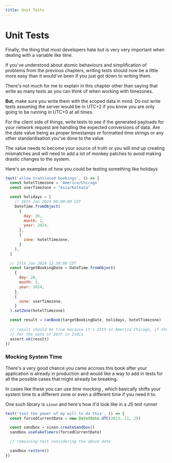 ```yaml
---
title: Unit Tests
---
```


# Unit Tests

Finally, the thing that most developers hate but is very very important when
dealing with a variable like time.

If you've understood about atomic behaviours and simplification of problems from
the previous chapters, writing tests should now be a little more easy than it
would've been if you just got down to writing them.

There's not much for me to explain in this chapter other than saying that write
as many tests as you can think of when working with timezones.

**But**, make sure you write them with the scoped data in mind. Do not write
tests assuming the server would be in UTC+2 if you know you are only going to be
running in UTC+0 at all times.

For the client side of things, write tests to see if the generated payloads for
your network request are handling the expected conversions of data. Are the date
value being as proper timestamps or formatted time strings or any other
standardisation you've done to the value

The value needs to become your source of truth or you will end up creating
mismatches and will need to add a lot of monkey patches to avoid making drastic
changes to the system.

Here's an examples of how you could be testing something like holidays

```js
test('allow translated bookings', () => {
  const hotelTimezone = 'America/Chicago'
  const userTimezone = "Asia/Kolkata"

  const holidays = [
    // 26th Jan 2024 00:00:00 CDT
    DateTime.fromObject(
      {
        day: 26,
        month: 1,
        year: 2024,
      },
      {
        zone: hotelTimezone,
      }
    ),
  ]

  // 25th Jan 2024 12:30:00 CDT
  const targetBookingDate = DateTime.fromObject(
    {
      day: 26,
      month: 1,
      year: 2024,
    },
    {
      zone: userTimezone,
    }
  ).setZone(hotelTimezone)

  const result = canBook(targetBookingDate, holidays, hotelTimezone)
  
  // result should be true because it's 25th in America Chicago, if the user is booking from India 
  // for the date of 26th in India
  assert.ok(result)
})
```

### Mocking System Time

There's a very good chance you came accross this book after your application is
already in production and would like a way to add in tests for all the possible
cases that might already be breaking.

In cases like these you can use _time mocking_ , which basically shifts your
system time to a different zone or even a different time if you need it to.

One such library is `sinon` and here's how it'd look like in a JS test runner

```js
test('test the power of my will to do this', () => {
  const forcedCurrentDate = new Date(Date.UTC(2023, 11, 2))

  const sandbox = sinon.createSandbox()
  sandbox.useFakeTimers(forcedCurrentDate)

  // remaining test considering the above date

  sandbox.restore()
})
```
